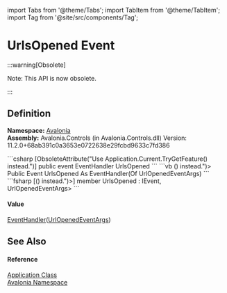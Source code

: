 import Tabs from '@theme/Tabs'; 
import TabItem from '@theme/TabItem'; 
import Tag from '@site/src/components/Tag'; 

# UrlsOpened Event
:::warning[Obsolete]

Note: This API is now obsolete.

:::





## Definition
**Namespace:** <a href="N_Avalonia">Avalonia</a>  
**Assembly:** Avalonia.Controls (in Avalonia.Controls.dll) Version: 11.2.0+68ab391c0a3653e0722638e29fcbd9633c7fd386

<Tabs groupId="api-code-preview">
<TabItem value="csharp" label="C#">
```csharp
[ObsoleteAttribute("Use Application.Current.TryGetFeature<IActivatableLifetime>() instead.")]
public event EventHandler<UrlOpenedEventArgs> UrlsOpened
```
</TabItem>
<TabItem value="vb" label="VB">
```vb
<ObsoleteAttribute("Use Application.Current.TryGetFeature<IActivatableLifetime>() instead.")>
Public Event UrlsOpened As EventHandler(Of UrlOpenedEventArgs)
```
</TabItem>
<TabItem value="fsharp" label="F#">
```fsharp
[<ObsoleteAttribute("Use Application.Current.TryGetFeature<IActivatableLifetime>() instead.")>]
member UrlsOpened : IEvent<EventHandler<UrlOpenedEventArgs>,
    UrlOpenedEventArgs>
```
</TabItem>
</Tabs>



#### Value
<a href="https://learn.microsoft.com/dotnet/api/system.eventhandler-1" target="_blank" rel="noopener noreferrer">EventHandler</a>(<a href="T_Avalonia_UrlOpenedEventArgs">UrlOpenedEventArgs</a>)

## See Also


#### Reference
<a href="T_Avalonia_Application">Application Class</a>  
<a href="N_Avalonia">Avalonia Namespace</a>  
